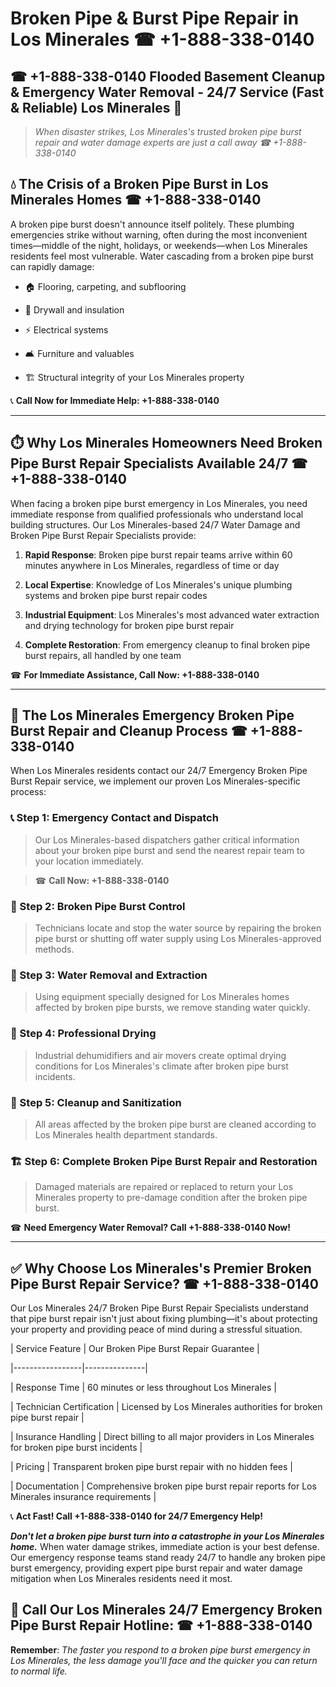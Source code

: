 # Broken Pipe & Burst Pipe Repair in Los Minerales ☎ +1-888-338-0140  
## ☎ +1-888-338-0140 Flooded Basement Cleanup & Emergency Water Removal - 24/7 Service (Fast & Reliable) Los Minerales 🚨  

> *When disaster strikes, Los Minerales's trusted broken pipe burst repair and water damage experts are just a call away ☎ +1-888-338-0140*  

## 💧 The Crisis of a Broken Pipe Burst in Los Minerales Homes ☎ +1-888-338-0140  

A broken pipe burst doesn't announce itself politely. These plumbing emergencies strike without warning, often during the most inconvenient times—middle of the night, holidays, or weekends—when Los Minerales residents feel most vulnerable. Water cascading from a broken pipe burst can rapidly damage:  

* 🏠 Flooring, carpeting, and subflooring  
* 🧱 Drywall and insulation  
* ⚡ Electrical systems  
* 🛋️ Furniture and valuables  
* 🏗️ Structural integrity of your Los Minerales property  

📞 **Call Now for Immediate Help: +1-888-338-0140**  

---  

## ⏱️ Why Los Minerales Homeowners Need Broken Pipe Burst Repair Specialists Available 24/7 ☎ +1-888-338-0140  

When facing a broken pipe burst emergency in Los Minerales, you need immediate response from qualified professionals who understand local building structures. Our Los Minerales-based 24/7 Water Damage and Broken Pipe Burst Repair Specialists provide:  

1. **Rapid Response**: Broken pipe burst repair teams arrive within 60 minutes anywhere in Los Minerales, regardless of time or day  
2. **Local Expertise**: Knowledge of Los Minerales's unique plumbing systems and broken pipe burst repair codes  
3. **Industrial Equipment**: Los Minerales's most advanced water extraction and drying technology for broken pipe burst repair  
4. **Complete Restoration**: From emergency cleanup to final broken pipe burst repairs, all handled by one team  

☎ **For Immediate Assistance, Call Now: +1-888-338-0140**  

---  

## 🔧 The Los Minerales Emergency Broken Pipe Burst Repair and Cleanup Process ☎ +1-888-338-0140  

When Los Minerales residents contact our 24/7 Emergency Broken Pipe Burst Repair service, we implement our proven Los Minerales-specific process:  

### 📞 Step 1: Emergency Contact and Dispatch  
> Our Los Minerales-based dispatchers gather critical information about your broken pipe burst and send the nearest repair team to your location immediately.  
> ☎ **Call Now: +1-888-338-0140**  

### 🚿 Step 2: Broken Pipe Burst Control  
> Technicians locate and stop the water source by repairing the broken pipe burst or shutting off water supply using Los Minerales-approved methods.  

### 🌊 Step 3: Water Removal and Extraction  
> Using equipment specially designed for Los Minerales homes affected by broken pipe bursts, we remove standing water quickly.  

### 💨 Step 4: Professional Drying  
> Industrial dehumidifiers and air movers create optimal drying conditions for Los Minerales's climate after broken pipe burst incidents.  

### 🧼 Step 5: Cleanup and Sanitization  
> All areas affected by the broken pipe burst are cleaned according to Los Minerales health department standards.  

### 🏗️ Step 6: Complete Broken Pipe Burst Repair and Restoration  
> Damaged materials are repaired or replaced to return your Los Minerales property to pre-damage condition after the broken pipe burst.  

☎ **Need Emergency Water Removal? Call +1-888-338-0140 Now!**  

---  

## ✅ Why Choose Los Minerales's Premier Broken Pipe Burst Repair Service? ☎ +1-888-338-0140  

Our Los Minerales 24/7 Broken Pipe Burst Repair Specialists understand that pipe burst repair isn't just about fixing plumbing—it's about protecting your property and providing peace of mind during a stressful situation.  

| Service Feature | Our Broken Pipe Burst Repair Guarantee |  
|-----------------|---------------|  
| Response Time | 60 minutes or less throughout Los Minerales |  
| Technician Certification | Licensed by Los Minerales authorities for broken pipe burst repair |  
| Insurance Handling | Direct billing to all major providers in Los Minerales for broken pipe burst incidents |  
| Pricing | Transparent broken pipe burst repair with no hidden fees |  
| Documentation | Comprehensive broken pipe burst repair reports for Los Minerales insurance requirements |  

📞 **Act Fast! Call +1-888-338-0140 for 24/7 Emergency Help!**  

***Don't let a broken pipe burst turn into a catastrophe in your Los Minerales home.*** When water damage strikes, immediate action is your best defense. Our emergency response teams stand ready 24/7 to handle any broken pipe burst emergency, providing expert pipe burst repair and water damage mitigation when Los Minerales residents need it most.  

## 📱 Call Our Los Minerales 24/7 Emergency Broken Pipe Burst Repair Hotline: ☎ +1-888-338-0140  

**Remember**: *The faster you respond to a broken pipe burst emergency in Los Minerales, the less damage you'll face and the quicker you can return to normal life.*